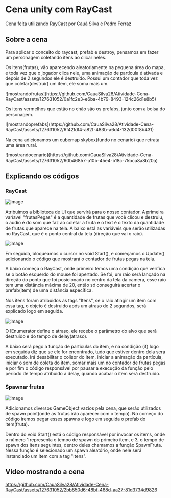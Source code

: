 # Cena unity com RayCast
Cena feita utilizando RayCast por Cauã Silva e Pedro Ferraz

## Sobre a cena
<p>Para aplicar o conceito do raycast, prefab e destroy, pensamos em fazer um personagem coletando itens ao clicar neles.</p>
<p>Os itens(frutas), vão aparecendo aleatoriamente na pequena área do mapa, e toda vez que o jogador clica nele, uma animação de partícula é ativada e depois de 2 segundos ele é destruído. Possui um contador que toda vez que coletar(destruir) um item, ele soma mais um.</p>
![mostrandofrutas](https://github.com/CauaSilva28/Atividade-Cena-RayCast/assets/127631052/0a1fc2e3-e6ba-4b79-8493-124c26d1e8b5)

<p>Os itens vermelhos que estão no chão são os prefabs, junto com a bolsa do personagem.</p>
![mostrandoprefabs](https://github.com/CauaSilva28/Atividade-Cena-RayCast/assets/127631052/6f42fdf4-a82f-483b-a6d4-132d00f8b431)

<p>Na cena adicionamos um cubemap skybox(fundo no cenário) que retrata uma área rural.</p>
![mostrandocenario](https://github.com/CauaSilva28/Atividade-Cena-RayCast/assets/127631052/60b46857-a10b-45e4-b18c-75bca8a8b20a)

## Explicando os códigos
### RayCast
![image](https://github.com/CauaSilva28/Atividade-Cena-RayCast/assets/127631052/ee6b3c50-d112-49f5-8d21-ae7e788d64d9)
<p>Atribuimos a biblioteca de UI que servirá para o nosso contador. A primeira varíavel "frutasPegas" é a quantidade de frutas que você clicou e destruiu, o audio é do som que faz ao coletar a fruta e o text é o texto da quantidade de frutas que aparece na tela. A baixo está as variáveis que serão utilizadas no RayCast, que é o ponto central da tela (direção que vai o raio).</p>

![image](https://github.com/CauaSilva28/Atividade-Cena-RayCast/assets/127631052/6f52d921-b405-43ef-b4f9-9bab1419fa44)
<p>Em seguida, bloqueamos o cursor no void Start(), e começamos o Update() adicionando o código que mostrará o contador de frutas pegas na tela.</p>
<p>A baixo começa o RayCast, onde primeiro temos uma condição que verifica se o botão esquerdo do mouse foi apertado. Se foi, um raio será lançado na direção do ponto que foi posicionado no centro da tela da camera, esse raio tem uma distância máxima de 20, então só conseguirá acertar o prefab(item) de uma distância específica.</p>
<p>Nos itens foram atribuidos as tags "Itens", se o raio atingir um item com essa tag, o objeto é destruido após um atraso de 2 segundos, será explicado logo em seguida.</p>

![image](https://github.com/CauaSilva28/Atividade-Cena-RayCast/assets/127631052/42fccd2a-01bc-4a3a-9493-b2351696b55d)
<p>O IEnumerator define o atraso, ele recebe o parâmetro do alvo que será destruido e do tempo de delay(atraso).</p>
<p>A baixo será pego a função de particulas do item, e na condição (if) logo em seguida diz que se ele for encontrado, tudo que estiver dentro dela será executado. Irá desabilitar o colisor do item, iniciar a animação da partícula, iniciar o som de coleta do item, somar mais um no contador de frutas pegas e por fim o código responsável por pausar a execução da função pelo período de tempo atribuido a delay, quando acabar o item será destruido.</p>

### Spawnar frutas
![image](https://github.com/CauaSilva28/Atividade-Cena-RayCast/assets/127631052/e1cf0850-a7a7-46b2-b4b7-589aedbb5d18)
<p>Adicionamos diversos GameObject vazios pela cena, que serão utilizados de spawn point(onde as frutas irão aparecer com o tempo). No começo do código iremos pegar esses spawns e logo em seguida o prefab do item(fruta).</p>
<p>Dentro do void Start() está o código responsável por invocar os items, onde o número 1 representa o tempo de spawn do primeiro item, e 3, o tempo de spawn dos itens seguintes, dentro deles chamamos a função SpawnFruta. Nessa função é selecionado um spawn aleatório, onde nele será instanciado um item com a tag "Itens".</p>

## Vídeo mostrando a cena
https://github.com/CauaSilva28/Atividade-Cena-RayCast/assets/127631052/2bb850d6-48bf-488d-aa27-81d3734d9826
